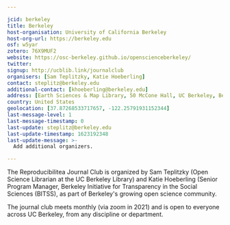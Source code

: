 ```yaml
---

jcid: berkeley
title: Berkeley
host-organisation: University of California Berkeley
host-org-url: https://berkeley.edu
osf: w5yar
zotero: 76X9MUF2
website: https://osc-berkeley.github.io/openscienceberkeley/
twitter: 
signup: http://ucblib.link/journalclub
organisers: [Sam Teplitzky, Katie Hoeberling]
contact: steplitz@berkeley.edu
additional-contact: [khoeberling@berkeley.edu]
address: [Earth Sciences & Map Library, 50 McCone Hall, UC Berkeley, Berkeley, CA 94705]
country: United States
geolocation: [37.87268533717657, -122.25791931152344]
last-message-level: 1
last-message-timestamp: 0
last-update: steplitz@berkeley.edu
last-update-timestamp: 1623192348
last-update-message: >-
  Add additional organizers.

---
```


The Reproducibilitea Journal Club is organized by Sam Teplitzky (Open Science Librarian at the UC Berkeley Library) and Katie Hoeberling (Senior Program Manager, Berkeley Initiative for Transparency in the Social Sciences (BITSS), as part of Berkeley's growing open science community.

The journal club meets monthly (via zoom in 2021) and is open to everyone across UC Berkeley, from any discipline or department.
